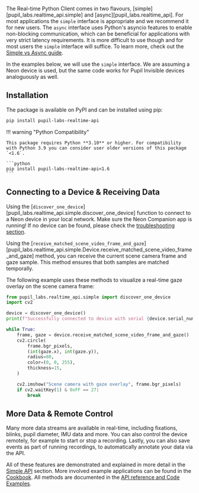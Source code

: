 The Real-time Python Client comes in two flavours, [simple][pupil_labs.realtime_api.simple] and [async][pupil_labs.realtime_api]. For most applications the `simple` interface is appropriate and we recommend it for new users. The `async` interface uses Python's asyncio features to enable non-blocking communication, which can be beneficial for applications with very strict latency requirements. It is more difficult to use though and for most users the `simple` interface will suffice. To learn more, check out the [Simple vs Async guide](./guides/simple-vs-async-api.md).

In the examples below, we will use the `simple` interface. We are assuming a Neon device is used, but the same code works for Pupil Invisible devices analoguously as well.

## Installation

The package is available on PyPI and can be installed using pip:

```sh
pip install pupil-labs-realtime-api
```

!!! warning "Python Compatibility"

    This package requires Python **3.10** or higher. For compatibility with Python 3.9 you can consider user older versions of this package `<1.6`.

    ```python
    pip install pupil-labs-realtime-api<1.6
    ```

## Connecting to a Device & Receiving Data

Using the [`discover_one_device`][pupil_labs.realtime_api.simple.discover_one_device] function to connect to a Neon device in your local network. Make sure the Neon Companion app is running! If no device can be found, please check the [troubleshooting section](./troubleshooting.md).

Using the [`receive_matched_scene_video_frame_and_gaze`][pupil_labs.realtime_api.simple.Device.receive_matched_scene_video_frame_and_gaze] method, you can receive the current scene camera frame and gaze sample. This method ensures that both samples are matched temporally.

The following example uses these methods to visualize a real-time gaze overlay on the scene camera frame:

```py
from pupil_labs.realtime_api.simple import discover_one_device
import cv2

device = discover_one_device()
print(f"Successfully connected to device with serial {device.serial_number_glasses}")

while True:
    frame, gaze = device.receive_matched_scene_video_frame_and_gaze()
    cv2.circle(
        frame.bgr_pixels,
        (int(gaze.x), int(gaze.y)),
        radius=80,
        color=(0, 0, 255),
        thickness=15,
    )

    cv2.imshow("Scene camera with gaze overlay", frame.bgr_pixels)
    if cv2.waitKey(1) & 0xFF == 27:
        break
```

## More Data & Remote Control

Many more data streams are available in real-time, including fixations, blinks, pupil diameter, IMU data and more. You can also control the device remotely, for example to start or stop a recording. Lastly, you can also save events as part of running recordings, to automatically annotate your data via the API.

All of these features are demonstrated and explained in more detail in the [Simple API](./methods/simple.md) section. More involved example applications can be found in the [Cookbook](./cookbook.md). All methods are documented in the [API reference and Code Examples](./methods/index.md).
